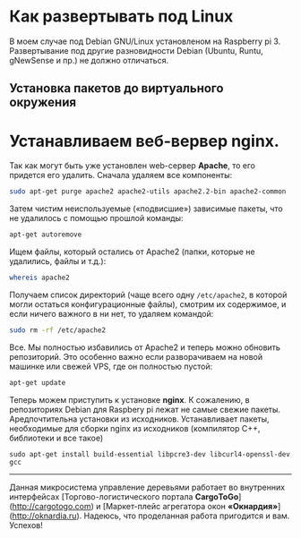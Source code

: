 # Как развертывать под Linux

В моем случае под Debian GNU/Linux установленом на Raspberry pi 3.
Развертывание под другие разновидности Debian (Ubuntu, Runtu, gNewSense и пр.) не должно отличаться.

Установка пакетов до виртуального окружения
-------------------------

# Устанавливаем веб-вервер nginx.

Так как могут быть уже установлен web-сервер **Apache**, то его придется его удалить. Сначала удаляем все компоненты:
```bash
sudo apt-get purge apache2 apache2-utils apache2.2-bin apache2-common
```

Затем чистим неиспользуемые («подвисшие») зависимые пакеты, что не удалилось с помощью прошлой команды:
```bash
apt-get autoremove
```

Ищем файлы, который остались от Apache2 (папки, которые не удалились, файлы и т.д.):
```bash
whereis apache2
```

Получаем список директорий (чаще всего одну `/etc/apache2`, в которой могли остаться конфигурационные файлы), смотрим их содержимое, и если ничего важного в ни нет, то удаляем командой:
```bash
sudo rm -rf /etc/apache2
```

Все. Мы полностью избавились от Apache2 и теперь можно обновить репозиторий. Это особенно важно если разворачиваем на новой машинке или свежей VPS, где он полностью пустой:
```bash
apt-get update
```
Теперь можем приступить к установке **nginx**. К сожалению, в репозиториях Debian для Raspbery pi лежат не самые свежие пакеты. Аредпочтительна установки из исходников. Устанавливает пакеты, необходимые для сборки nginx из исходников (компилятор С++, библиотеки и все такое)
```
sudo apt-get install build-essential libpcre3-dev libcurl4-openssl-dev gcc
```


------
Данная микросистема управление деревьями работает во внутренних интерфейсах [Торгово-логистического портала **CargоToGo**] (http://cargotogo.com) и [Маркет-плейс агрегатора окон **«Окнардия»**] (http://oknardia.ru). Надеюсь, что проделанная работа пригодится и вам. Успехов!
